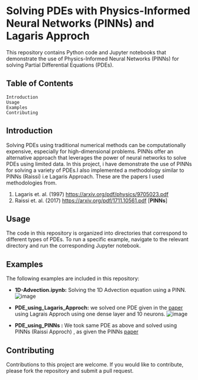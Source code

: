 # Solving PDEs with Physics-Informed Neural Networks (PINNs) and Lagaris Approch

This repository contains Python code and Jupyter notebooks that demonstrate the use of Physics-Informed Neural Networks (PINNs) for solving Partial Differential Equations (PDEs).

## Table of Contents

    Introduction
    Usage
    Examples
    Contributing

## Introduction

Solving PDEs using traditional numerical methods can be computationally expensive, especially for high-dimensional problems. PINNs offer an alternative approach that leverages the power of neural networks to solve PDEs using limited data. In this project, i have demonstrate the use of PINNs for solving a variety of PDEs.I also implemented a methodology similar to PINNs (Raissi) i.e Lagaris Approach. These are the papers I used methodologies from.
1. Lagaris et. al. (1997) https://arxiv.org/pdf/physics/9705023.pdf
2. Raissi et. al. (2017) https://arxiv.org/pdf/1711.10561.pdf  [**PINNs**]


## Usage

The code in this repository is organized into directories that correspond to different types of PDEs. To run a specific example, navigate to the relevant directory and run the corresponding Jupyter notebook.

## Examples

The following examples are included in this repository:

- **1D-Advection.ipynb:** Solving the 1D Advection equation using a PINN.
![image](https://user-images.githubusercontent.com/78913240/234979875-6b799c67-7985-46d6-a233-c00bb3556dbf.png)

- **PDE_using_Lagaris_Approch:** we solved one PDE given in the [paper](https://arxiv.org/pdf/physics/9705023.pdf) using Lagrais Approch using one dense layer and 10 neurons.
![image](https://user-images.githubusercontent.com/78913240/234981409-70d400d5-345b-4450-bc30-9241a5ec9dfd.png)

- **PDE_using_PINNs :** We took same PDE as above and solved using PINNs (Raissi Approch) , as given the PINNs [paper](https://arxiv.org/pdf/1711.10561.pdf) 


## Contributing

Contributions to this project are welcome. If you would like to contribute, please fork the repository and submit a pull request.

